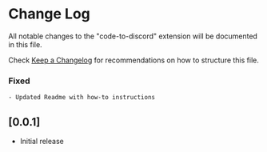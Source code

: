 # Change Log

All notable changes to the "code-to-discord" extension will be documented in this file.

Check [Keep a Changelog](http://keepachangelog.com/) for recommendations on how to structure this file.


### Fixed 
    - Updated Readme with how-to instructions

## [0.0.1]

- Initial release